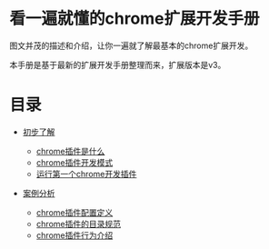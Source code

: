 # 看一遍就懂的chrome扩展开发手册

图文并茂的描述和介绍，让你一遍就了解最基本的chrome扩展开发。

本手册是基于最新的扩展开发手册整理而来，扩展版本是v3。

# 目录

- [初步了解](#初步了解)
  - [chrome插件是什么](#chrome插件是什么)
  - [chrome插件开发模式](#chrome插件开发模式)
  - [运行第一个chrome开发插件](#运行第一个chrome开发插件)

- [案例分析](#案例分析)
  - [chrome插件配置定义](#chrome插件配置定义)
  - [chrome插件的目录规范](#chrome插件的目录规范)
  - [chrome插件行为介绍](#chrome插件行为介绍)